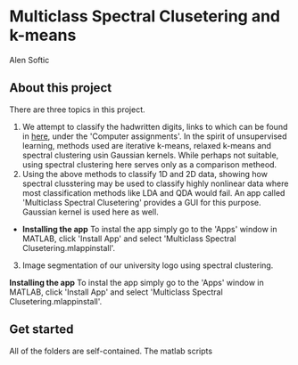 # Multiclass Spectral Clusetering and k-means
Alen Softic

## About this project
There are three topics in this project.
1. We attempt to classify the hadwritten digits, links to which can be found in [here](https://users.mai.liu.se/larel04/matrix-methods/index.html), under the 'Computer assignments'. In the spirit of unsupervised learning, methods used are iterative k-means, relaxed k-means and spectral clustering usin Gaussian kernels. While perhaps not suitable, using spectral clustering here serves only as a comparison metheod. 
2. Using the above methods to classify 1D and 2D data, showing how spectral clusstering may be used to classify highly nonlinear data where most classification methods like LDA and QDA would fail. An app called 'Multiclass Spectral Clusetering' provides a GUI for this purpose. Gaussian kernel is used here as well.
 + **Installing the app** 
To instal the app simply go to the 'Apps' window in MATLAB, click 'Install App' and select 'Multiclass Spectral Clusetering.mlappinstall'.
3. Image segmentation of our university logo using spectral clustering.

 **Installing the app** 
 To instal the app simply go to the 'Apps' window in MATLAB, click 'Install App' and select 'Multiclass Spectral Clusetering.mlappinstall'.


## Get started
All of the folders are self-contained. The matlab scripts

